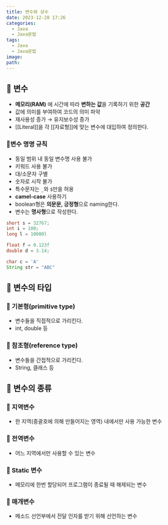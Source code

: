 ```yaml
---
title: 변수와 상수
date: 2023-12-28 17:26
categories:
  - Java
  - Java문법
tags:
  - Java
  - Java문법
image: 
path:
---
```


## 🌈 변수
- **메모리(RAM)** 에 시간에 따라 **변하는 값**을 기록하기 위한 **공간**
- 값에 의미를 부여하여 코드의 의미 파악
- 재사용성 증가 → 유지보수성 증가
- [[Literal]]을 각 [[자료형]]에 맞는 변수에 대입하여 정의한다.

### 📌변수 명명 규칙

- 동일 범위 내 동일 변수명 사용 불가
- 키워드 사용 불가
- 대/소문자 구별
- 숫자로 시작 불가
- 특수문자는 `_`와 `$`만을 허용
- **camel-case** 사용하기
- boolean형은 **의문문, 긍정형**으로 naming한다.
- 변수는 **명사형**으로 작성한다.
```java
short s = 32767;
int i = 100;
long l = 10000l

float f = 0.123f
double d = 3.14;

char c = 'A'
String str = "ABC"
```

## 🌈 변수의 타입
### 📌 기본형(primitive type)
+ 변수들을 직접적으로 가리킨다.
+ int, double 등

### 📌 참조형(reference type)
+ 변수들을 간접적으로 가리킨다.
+ String, 클래스 등

## 🌈 변수의 종류

### 📌 지역변수
- 한 지역(중괄호에 의해 만들어지는 영역) 내에서만 사용 가능한 변수

### 📌 전역변수
- 어느 지역에서만 사용할 수 있는 변수

### 📌 Static 변수
- 메모리에 한번 할당되어 프로그램이 종료될 때 해제되는 변수

### 📌 매개변수
- 메소드 선언부에서 전달 인자를 받기 위해 선언하는 변수
